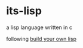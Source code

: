 # its-lisp
a lisp language written in c

following [build your own lisp](https://buildyourownlisp.com)
